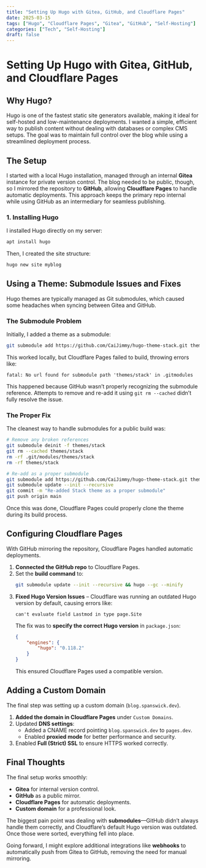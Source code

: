 ```yaml
---
title: "Setting Up Hugo with Gitea, GitHub, and Cloudflare Pages"
date: 2025-03-15
tags: ["Hugo", "Cloudflare Pages", "Gitea", "GitHub", "Self-Hosting"]
categories: ["Tech", "Self-Hosting"]
draft: false
---
```


# Setting Up Hugo with Gitea, GitHub, and Cloudflare Pages

## Why Hugo?
Hugo is one of the fastest static site generators available, making it ideal for self-hosted and low-maintenance deployments. I wanted a simple, efficient way to publish content without dealing with databases or complex CMS setups. The goal was to maintain full control over the blog while using a streamlined deployment process.

## The Setup
I started with a local Hugo installation, managed through an internal **Gitea** instance for private version control. The blog needed to be public, though, so I mirrored the repository to **GitHub**, allowing **Cloudflare Pages** to handle automatic deployments. This approach keeps the primary repo internal while using GitHub as an intermediary for seamless publishing.

### **1. Installing Hugo**
I installed Hugo directly on my server:
```bash
apt install hugo
```
Then, I created the site structure:
```bash
hugo new site myblog
```

## **Using a Theme: Submodule Issues and Fixes**
Hugo themes are typically managed as Git submodules, which caused some headaches when syncing between Gitea and GitHub.

### **The Submodule Problem**
Initially, I added a theme as a submodule:
```bash
git submodule add https://github.com/CaiJimmy/hugo-theme-stack.git themes/stack
```
This worked locally, but Cloudflare Pages failed to build, throwing errors like:
```
fatal: No url found for submodule path 'themes/stack' in .gitmodules
```
This happened because GitHub wasn’t properly recognizing the submodule reference. Attempts to remove and re-add it using `git rm --cached` didn’t fully resolve the issue.

### **The Proper Fix**
The cleanest way to handle submodules for a public build was:
```bash
# Remove any broken references
git submodule deinit -f themes/stack
git rm --cached themes/stack
rm -rf .git/modules/themes/stack
rm -rf themes/stack

# Re-add as a proper submodule
git submodule add https://github.com/CaiJimmy/hugo-theme-stack.git themes/stack
git submodule update --init --recursive
git commit -m "Re-added Stack theme as a proper submodule"
git push origin main
```
Once this was done, Cloudflare Pages could properly clone the theme during its build process.

## **Configuring Cloudflare Pages**
With GitHub mirroring the repository, Cloudflare Pages handled automatic deployments.

1. **Connected the GitHub repo** to Cloudflare Pages.
2. Set the **build command** to:
   ```bash
   git submodule update --init --recursive && hugo --gc --minify
   ```
3. **Fixed Hugo Version Issues** – Cloudflare was running an outdated Hugo version by default, causing errors like:
   ```
   can't evaluate field Lastmod in type page.Site
   ```
   The fix was to **specify the correct Hugo version** in `package.json`:
   ```json
   {
       "engines": {
           "hugo": "0.118.2"
       }
   }
   ```
   This ensured Cloudflare Pages used a compatible version.

## **Adding a Custom Domain**
The final step was setting up a custom domain (`blog.spanswick.dev`).

1. **Added the domain in Cloudflare Pages** under `Custom Domains`.
2. Updated **DNS settings**:
   - Added a CNAME record pointing `blog.spanswick.dev` to `pages.dev`.
   - Enabled **proxied mode** for better performance and security.
3. Enabled **Full (Strict) SSL** to ensure HTTPS worked correctly.

## **Final Thoughts**
The final setup works smoothly:
- **Gitea** for internal version control.
- **GitHub** as a public mirror.
- **Cloudflare Pages** for automatic deployments.
- **Custom domain** for a professional look.

The biggest pain point was dealing with **submodules**—GitHub didn’t always handle them correctly, and Cloudflare’s default Hugo version was outdated. Once those were sorted, everything fell into place.

Going forward, I might explore additional integrations like **webhooks** to automatically push from Gitea to GitHub, removing the need for manual mirroring.

